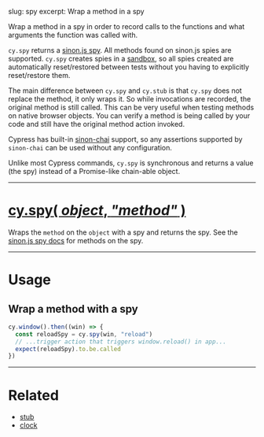 slug: spy
excerpt: Wrap a method in a spy

Wrap a method in a spy in order to record calls to the functions and what arguments the function was called with.

`cy.spy` returns a [sinon.js spy](http://sinonjs.org/docs/#spies). All methods found on sinon.js spies are supported. `cy.spy` creates spies in a [sandbox](http://sinonjs.org/docs/#sandbox), so all spies created are automatically reset/restored between tests without you having to explicitly reset/restore them.

The main difference between `cy.spy` and `cy.stub` is that `cy.spy` does not replace the method, it only wraps it. So while invocations are recorded, the original method is still called. This can be very useful when testing methods on native browser objects. You can verify a method is being called by your code and still have the original method action invoked.

Cypress has built-in [sinon-chai](https://github.com/domenic/sinon-chai) support, so any assertions supported by `sinon-chai` can be used without any configuration.

Unlike most Cypress commands, `cy.spy` is synchronous and returns a value (the spy) instead of a Promise-like chain-able object.

***

# [cy.spy( *object*, *"method"* )](#section-two-arguments)

Wraps the `method` on the `object` with a spy and returns the spy. See the [sinon.js spy docs](http://sinonjs.org/docs/#spies) for methods on the spy.

***

# Usage

## Wrap a method with a spy

```javascript
cy.window().then((win) => {
  const reloadSpy = cy.spy(win, "reload")
  // ...trigger action that triggers window.reload() in app...
  expect(reloadSpy).to.be.called
})
```

***

# Related

- [stub](https://on.cypress.io/api/stub)
- [clock](https://on.cypress.io/api/clock)
